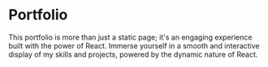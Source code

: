 # Portfolio
This portfolio is more than just a static page; it's an engaging experience built with the power of React. Immerse yourself in a smooth and interactive display of my skills and projects, powered by the dynamic nature of React.
